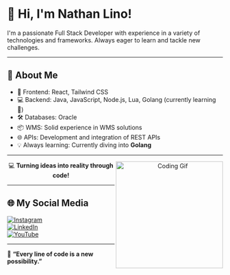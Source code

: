 # 👋 Hi, I'm Nathan Lino!

I'm a passionate Full Stack Developer with experience in a variety of technologies and frameworks. Always eager to learn and tackle new challenges.

---

## 🚀 About Me

- 🎨 Frontend: React, Tailwind CSS  
- 💻 Backend: Java, JavaScript, Node.js, Lua, Golang (currently learning 🚀)  
- 🛠️ Databases: Oracle  
- 📦 WMS: Solid experience in WMS solutions  
- 🌐 APIs: Development and integration of REST APIs  
- 💡 Always learning: Currently diving into **Golang**  

---

<div align="center">
    <img src="https://media2.giphy.com/media/v1.Y2lkPTc5MGI3NjExbDFyYjlnZDRhY3JiOWF4cGNsdDZpd2hlbjF5OGp4MmgwanB3Mjl0ZyZlcD12MV9pbnRlcm5hbF9naWZfYnlfaWQmY3Q9Zw/26xBLq0QJdxy57CV2/giphy.webp" alt="Coding Gif" width="250" align="right" />
    <p>💻 <strong>Turning ideas into reality through code!</strong></p>
</div>

---

## 🌐 My Social Media

[![Instagram](https://img.shields.io/badge/-Instagram-E4405F?style=flat-square&logo=instagram&logoColor=white)](https://www.instagram.com/nathanvrz/)  
[![LinkedIn](https://img.shields.io/badge/-LinkedIn-0077B5?style=flat-square&logo=linkedin&logoColor=white)](https://www.linkedin.com/in/natã-lino-b630b21a4/)  
[![YouTube](https://img.shields.io/badge/-YouTube-FF0000?style=flat-square&logo=youtube&logoColor=white)](https://www.linkedin.com/in/natã-lino-b630b21a4/)  

---

🌟 **“Every line of code is a new possibility.”**
